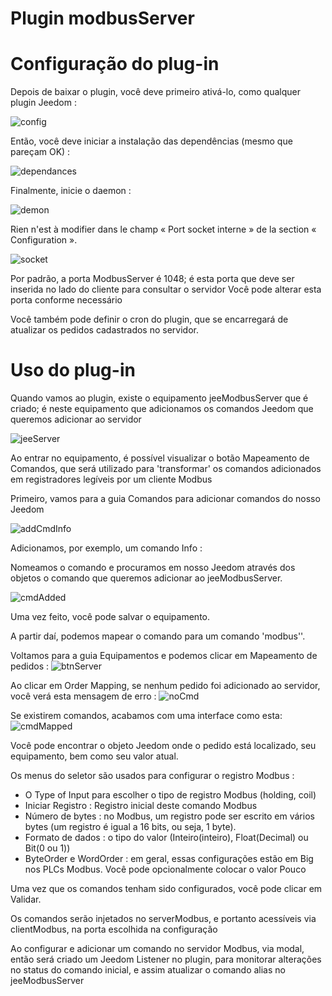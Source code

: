 # Plugin modbusServer


# Configuração do plug-in

Depois de baixar o plugin, você deve primeiro ativá-lo, como qualquer plugin Jeedom :

![config](../images/ModbusServerActiv.png)

Então, você deve iniciar a instalação das dependências (mesmo que pareçam OK) :

![dependances](../images/ModbusServerDep.png)

Finalmente, inicie o daemon :

![demon](../images/ModbusServerDemon.png)

Rien n'est à modifier dans le champ « Port socket interne » de la section « Configuration ».

![socket](../images/ModbusServerConfig.png)

Por padrão, a porta ModbusServer é 1048; é esta porta que deve ser inserida no lado do cliente para consultar o servidor
Você pode alterar esta porta conforme necessário

Você também pode definir o cron do plugin, que se encarregará de atualizar os pedidos cadastrados no servidor. 



# Uso do plug-in

Quando vamos ao plugin, existe o equipamento jeeModbusServer que é criado; é neste equipamento que adicionamos os comandos Jeedom que queremos adicionar ao servidor

![jeeServer](../images/ModbusServerEqLogicServer.png)


Ao entrar no equipamento, é possível visualizar o botão Mapeamento de Comandos, que será utilizado para 'transformar' os comandos adicionados em registradores legíveis por um cliente Modbus


Primeiro, vamos para a guia Comandos para adicionar comandos do nosso Jeedom

![addCmdInfo](../images/ModbusServerAddCmdInfo.png)


Adicionamos, por exemplo, um comando Info :

Nomeamos o comando e procuramos em nosso Jeedom através dos objetos o comando que queremos adicionar ao jeeModbusServer. 

![cmdAdded](../images/ModbusServerCmdAdded.png)


Uma vez feito, você pode salvar o equipamento.



A partir daí, podemos mapear o comando para um comando 'modbus''.

Voltamos para a guia Equipamentos e podemos clicar em Mapeamento de pedidos :
![btnServer](../images/ModbusServerBtnMapping.png)

Ao clicar em Order Mapping, se nenhum pedido foi adicionado ao servidor, você verá esta mensagem de erro :
![noCmd](../images/ModbusServerNoCmd.png)


Se existirem comandos, acabamos com uma interface como esta:
![cmdMapped](../images/ModbusServerCmdMapped.png)

Você pode encontrar o objeto Jeedom onde o pedido está localizado, seu equipamento, bem como seu valor atual. 

Os menus do seletor são usados para configurar o registro Modbus : 

- O Type of Input para escolher o tipo de registro Modbus (holding, coil)
- Iniciar Registro : Registro inicial deste comando Modbus
- Número de bytes : no Modbus, um registro pode ser escrito em vários bytes (um registro é igual a 16 bits, ou seja, 1 byte).
- Formato de dados : o tipo do valor (Inteiro(inteiro), Float(Decimal) ou Bit(0 ou 1))
- ByteOrder e WordOrder : em geral, essas configurações estão em Big nos PLCs Modbus. Você pode opcionalmente colocar o valor Pouco


Uma vez que os comandos tenham sido configurados, você pode clicar em Validar. 

Os comandos serão injetados no serverModbus, e portanto acessíveis via clientModbus, na porta escolhida na configuração


Ao configurar e adicionar um comando no servidor Modbus, via modal, então será criado um Jeedom Listener no plugin, para monitorar alterações no status do comando inicial, e assim atualizar o comando alias no jeeModbusServer




